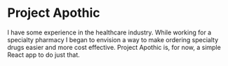 # Project Apothic

I have some experience in the healthcare industry. While working for a specialty pharmacy I began to envision a way to make ordering specialty drugs easier and more cost effective. Project Apothic is, for now, a simple React app to do just that.
